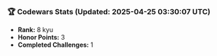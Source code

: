### 🏆 Codewars Stats (Updated: 2025-04-25 03:30:07 UTC)

- **Rank:** 8 kyu
- **Honor Points:** 3
- **Completed Challenges:** 1
